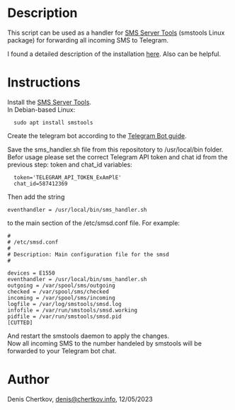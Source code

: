 Description
============

This script can be used as a handler for [SMS Server Tools](http://smstools3.kekekasvi.com/) (smstools Linux package) for forwarding all incoming SMS to Telegram.

I found a detailed description of the installation [here](https://medium.com/@MichaelMarner/sending-receiving-sms-on-linux-acf7610e2d2). Also can be helpful.


Instructions
============
Install the [SMS Server Tools](http://smstools3.kekekasvi.com/).\
In Debian-based Linux:
```
  sudo apt install smstools
```


Create the telegram bot according to the [Telegram Bot guide](https://core.telegram.org/bots#how-do-i-create-a-bot).

Save the sms_handler.sh file from this repositotory to /usr/local/bin folder. Befor usage please set the correct Telegram API token and chat id from the previous step: token and chat_id variables:
```
  token='TELEGRAM_API_TOKEN_ExAmPlE'
  chat_id=587412369
```
Then add the string
```
eventhandler = /usr/local/bin/sms_handler.sh
```
to the main section of the /etc/smsd.conf file. For example:
```
#
# /etc/smsd.conf
#
# Description: Main configuration file for the smsd
#

devices = E1550
eventhandler = /usr/local/bin/sms_handler.sh
outgoing = /var/spool/sms/outgoing
checked = /var/spool/sms/checked
incoming = /var/spool/sms/incoming
logfile = /var/log/smstools/smsd.log
infofile = /var/run/smstools/smsd.working
pidfile = /var/run/smstools/smsd.pid
[CUTTED]
```
And restart the smstools daemon to apply the changes.\
Now all incoming SMS to the number handeled by smstools will be forwarded to your Telegram bot chat.

Author
============
Denis Chertkov, denis@chertkov.info, 12/05/2023
